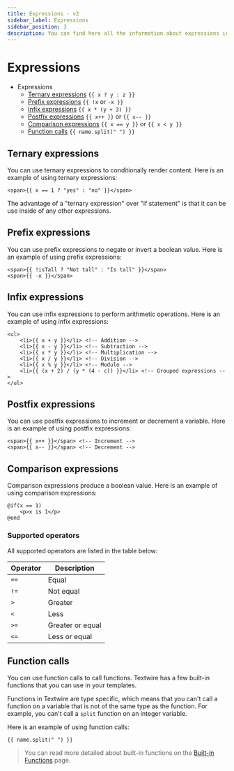 ```yaml
---
title: Expressions - v2
sidebar_label: Expressions
sidebar_position: 3
description: You can find here all the information about expressions in Textwire
---
```


# Expressions

- Expressions
    - [Ternary expressions](#ternary-expressions) `{{ x ? y : z }}`
    - [Prefix expressions](#prefix-expressions) `{{ !x` or `-x }}`
    - [Infix expressions](#infix-expressions) `{{ x * (y + 3) }}`
    - [Postfix expressions](#postfix-expressions) `{{ x++ }}` or `{{ x-- }}`
    - [Comparison expressions](#comparison-expressions) `{{ x == y }}` or `{{ x < y }}`
    - [Function calls](#function-calls) `{{ name.split(" ") }}`

## Ternary expressions
You can use ternary expressions to conditionally render content. Here is an example of using ternary expressions:

```textwire
<span>{{ x == 1 ? "yes" : "no" }}</span>
```

The advantage of a "ternary expression" over "if statement" is that it can be use inside of any other expressions.

## Prefix expressions
You can use prefix expressions to negate or invert a boolean value. Here is an example of using prefix expressions:

```textwire
<span>{{ !isTall ? "Not tall" : "Is tall" }}</span>
<span>{{ -x }}</span>
```

## Infix expressions
You can use infix expressions to perform arithmetic operations. Here is an example of using infix expressions:

```textwire
<ul>
    <li>{{ x + y }}</li> <!-- Addition -->
    <li>{{ x - y }}</li> <!-- Subtraction -->
    <li>{{ x * y }}</li> <!-- Multiplication -->
    <li>{{ x / y }}</li> <!-- Division -->
    <li>{{ x % y }}</li> <!-- Modulo -->
    <li>{{ (x + 2) / (y * (4 - c)) }}</li> <!-- Grouped expressions -->
</ul>
```

## Postfix expressions
You can use postfix expressions to increment or decrement a variable. Here is an example of using postfix expressions:

```textwire
<span>{{ x++ }}</span> <!-- Increment -->
<span>{{ x-- }}</span> <!-- Decrement -->
```

## Comparison expressions
Comparison expressions produce a boolean value. Here is an example of using comparison expressions:

```textwire
@if(x == 1)
    <p>x is 1</p>
@end
```

### Supported operators
All supported operators are listed in the table below:

| Operator | Description      |
| -------- | ---------------- |
| `==`     | Equal            |
| `!=`     | Not equal        |
| `>`      | Greater          |
| `<`      | Less             |
| `>=`     | Greater or equal |
| `<=`     | Less or equal    |


## Function calls
You can use function calls to call functions. Textwire has a few built-in functions that you can use in your templates.

Functions in Textwire are type specific, which means that you can't call a function on a variable that is not of the same type as the function. For example, you can't call a `split` function on an integer variable.

Here is an example of using function calls:

```textwire
{{ name.split(" ") }}
```

> You can read more detailed about built-in functions on the [Built-in Functions](/docs/v2/functions/) page.